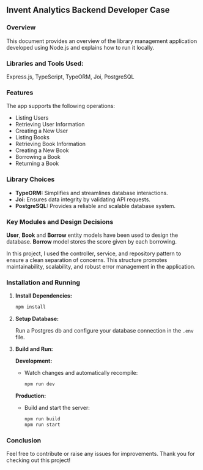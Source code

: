 ## Invent Analytics Backend Developer Case

### Overview

This document provides an overview of the library management application developed using Node.js and explains how to run it locally.

### Libraries and Tools Used:

Express.js, TypeScript, TypeORM, Joi, PostgreSQL

### Features

The app supports the following operations:
- Listing Users
- Retrieving User Information
- Creating a New User
- Listing Books
- Retrieving Book Information
- Creating a New Book
- Borrowing a Book
- Returning a Book

### Library Choices

- **TypeORM:** Simplifies and streamlines database interactions.
- **Joi:** Ensures data integrity by validating API requests.
- **PostgreSQL:** Provides a reliable and scalable database system.

### Key Modules and Design Decisions

**User**, **Book** and **Borrow** entity models have been used to design the database. **Borrow** model stores the score given by each borrowing.

In this project, I used the controller, service, and repository pattern to ensure a clean separation of concerns. This structure promotes maintainability, scalability, and robust error management in the application.

### Installation and Running

1. **Install Dependencies:**

   ```bash
   npm install
   ```

2. **Setup Database:**

   Run a Postgres db and configure your database connection in the `.env` file.

3. **Build and Run:**

   **Development:**

   - Watch changes and automatically recompile:

     ```bash
     npm run dev
     ```

   **Production:**

   - Build and start the server:

     ```bash
     npm run build
     npm run start
     ```

### Conclusion

Feel free to contribute or raise any issues for improvements. Thank you for checking out this project!
